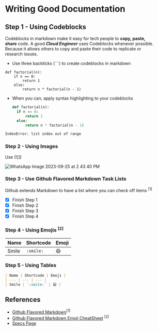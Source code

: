 # Writing Good Documentation

## Step 1 - Using Codeblocks

Codeblocks in markdown make it easy for tech people to **copy, paste, share** code. A good **_Cloud Engineer_** uses Codeblocks whenever possible. Because it allows others to copy and paste their code to replicate or research issues.

- Use three backticks (```) to create codeblocks in markdown

```
def factorial(n):
    if n == 0:
        return 1
    else:
        return n * factorial(n - 1)
```

- When you can, apply syntax highlighting to your codeblocks

  ```Python
  def factorial(n):
    if n == 0:
        return 1
    else:
        return n * factorial(n - 1)

```bash
IndexError: list index out of range
```

### Step 2 - Using Images
Use (![])

![WhatsApp Image 2023-09-25 at 2 43 40 PM](https://github.com/KennedyNjuguna/github-docs-example/assets/88589168/a5719705-0f6e-4ec8-a8c1-d43e9640a87e)

### Step 3 - Use Github Flavored Markdown Task Lists
Github extends Markdown to have a list where you can check off items <sup>[1]</sup>

- [x] Finish Step 1
- [x] Finish Step 2
- [x] Finish Step 3
- [x] Finish Step 4
### Step 4 - Using Emojis <sup>[2]</sup>

| Name | Shortcode | Emoji |
| --- | --- | --- |
| Smile | `:smile:` | 😄 |

### Step 5 - Using Tables
```md
| Name | Shortcode | Emoji |
| --- | --- | --- |
| Smile | `:smile:` | 😄 |
```




## References
- [Github Flavored Markdown](https://docs.github.com/en/get-started/writing-on-github/getting-started-with-writing-and-formatting-on-github/basic-writing-and-formatting-syntax)<sup>[1]</sup>
- [Github Flavored Markdown Emoji CheatSheet](https://github.com/ikatyang/emoji-cheat-sheet/blob/master/README.md) <sup>[2]</sup>
- [Specs Page](https://github.github.com/gfm/)
